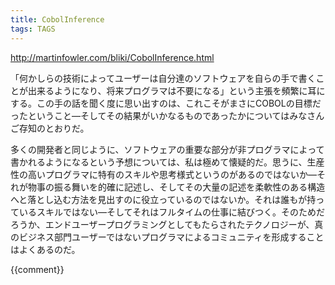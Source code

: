 ```yaml
---
title: CobolInference
tags: TAGS
---
```


http://martinfowler.com/bliki/CobolInference.html

「何かしらの技術によってユーザーは自分達のソフトウェアを自らの手で書くことが出来るようになり、将来プログラマは不要になる」という主張を頻繁に耳にする。この手の話を聞く度に思い出すのは、これこそがまさにCOBOLの目標だったということ—そしてその結果がいかなるものであったかについてはみなさんご存知のとおりだ。

多くの開発者と同じように、ソフトウェアの重要な部分が非プログラマによって書かれるようになるという予想については、私は極めて懐疑的だ。思うに、生産性の高いプログラマに特有のスキルや思考様式というのがあるのではないか—それが物事の振る舞いを的確に記述し、そしてその大量の記述を柔軟性のある構造へと落とし込む方法を見出すのに役立っているのではないか。それは誰もが持っているスキルではない—そしてそれはフルタイムの仕事に結びつく。そのためだろうか、エンドユーザープログラミングとしてもたらされたテクノロジーが、真のビジネス部門ユーザーではないプログラマによるコミュニティを形成することはよくあるのだ。

{{comment}}
